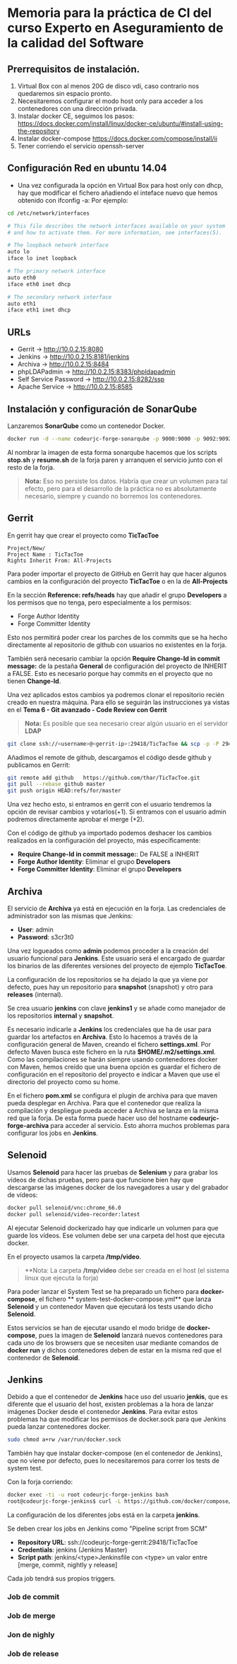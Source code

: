 # Memoria para la práctica de CI del curso Experto en Aseguramiento de la calidad del Software

## Prerrequisitos de instalación.
1. Virtual Box con al menos 20G de disco vdi, caso contrario nos quedaremos sin espacio pronto.
2. Necesitaremos configurar el modo host only para acceder a los contenedores con una dirección privada. 
3. Instalar docker CE, seguimos los pasos: https://docs.docker.com/install/linux/docker-ce/ubuntu/#install-using-the-repository
4. Instalar docker-compose https://docs.docker.com/compose/install/ii
5. Tener corriendo el servicio openssh-server

## Configuración Red en ubuntu 14.04
* Una vez configurada la opción en Virtual Box para host only con dhcp, hay que modificar el fichero añadiendo el inteface nuevo que hemos obtenido con ifconfig -a:
Por ejemplo:

```bash
cd /etc/network/interfaces

# This file describes the network interfaces available on your system
# and how to activate them. For more information, see interfaces(5).

# The loopback network interface
auto lo
iface lo inet loopback

# The primary network interface
auto eth0
iface eth0 inet dhcp

# The secondary network interface
auto eth1
iface eth1 inet dhcp
```

## URLs

- Gerrit                -> http://10.0.2.15:8080
- Jenkins               -> http://10.0.2.15:8181/jenkins
- Archiva               -> http://10.0.2.15:8484
- phpLDAPadmin          -> http://10.0.2.15:8383/phpldapadmin
- Self Service Password -> http://10.0.2.15:8282/ssp
- Apache Service        -> http://10.0.2.15:8585


## Instalación y configuración de SonarQube

Lanzaremos **SonarQube** como un contenedor Docker.

```bash
docker run -d --name codeurjc-forge-sonarqube -p 9000:9000 -p 9092:9092 sonarqube:alpine
```

Al nombrar la imagen de esta forma sonarqube hacemos que los scripts **stop.sh** y **resume.sh** de la forja paren y arranquen el servicio junto con el resto de la forja.

> **Nota:** Eso no persiste los datos. Habría que crear un volumen para tal efecto, pero para el desarrollo de la práctica no es absolutamente necesario, siempre y cuando no borremos los contenedores.

## Gerrit

En gerrit hay que crear el proyecto como **TicTacToe**

```
Project/New/
Project Name : TicTacToe
Rights Inherit From: All-Projects
```

Para poder importar el proyecto de GitHub en Gerrit hay que hacer algunos cambios en la configuración del proyecto **TicTacToe** o en la de **All-Projects**

En la sección **Reference: refs/heads** hay que añadir el grupo **Developers** a los permisos que no tenga, pero especialmente a los permisos:

- Forge Author Identity
- Forge Committer Identity

Esto nos permitirá poder crear los parches de los commits que se ha hecho directamente al repositorio de github con usuarios no existentes en la forja.

También será necesario cambiar la opción **Require Change-Id in commit message:** de la pestaña **General** de configuración del proyecto de INHERIT a FALSE. Esto es necesario porque hay commits en el proyecto que no tienen **Change-Id**.

Una vez aplicados estos cambios ya podremos clonar el repositorio recién creado en nuestra máquina. Para ello se seguirán las instrucciones ya vistas en el **Tema 6 - Git avanzado - Code Review con Gerrit**

> **Nota:** Es posible que sea necesario crear algún usuario en el servidor **LDAP**

```bash
git clone ssh://<username>@<gerrit-ip>:29418/TicTacToe && scp -p -P 29418 <username>@<gerrit-ip>:hooks/commit-msg TicTacToe/.git/hooks/
```

Añadimos el remote de github, descargamos el código desde github y publicamos en Gerrit:
```bash
git remote add github   https://github.com/thar/TicTacToe.git
git pull --rebase github master
git push origin HEAD:refs/for/master
```

Una vez hecho esto, si entramos en gerrit con el usuario <username> tendremos la opción de revisar cambios y votarlos(+1). Si entramos con el usuario admin podremos directamente aprobar el merge (+2).

Con el código de github ya importado podemos deshacer los cambios realizados en la configuración del proyecto, más específicamente:

- **Require Change-Id in commit message:**: De FALSE a INHERIT
- **Forge Author Identity**: Eliminar el grupo **Developers**
- **Forge Committer Identity**: Eliminar el grupo **Developers**

## Archiva

El servicio de **Archiva** ya está en ejecución en la forja. Las credenciales de administrador son las mismas que Jenkins:

- **User**: admin
- **Password**: s3cr3t0

Una vez logueados como **admin** podemos proceder a la creación del usuario funcional para **Jenkins**. Este usuario será el encargado de guardar los binarios de las diferentes versiones del proyecto de ejemplo **TicTacToe**.

La configuración de los repositorios se ha dejado la que ya viene por defecto, pues hay un repositorio para **snapshot** (snapshot) y otro para **releases** (internal).

Se crea usuario **jenkins** con clave **jenkins1** y se añade como manejador de los repositorios **internal** y **snapshot**.

Es necesario indicarle a **Jenkins** los credenciales que ha de usar para guardar los artefactos en **Archiva**. Esto lo hacemos a través de la configuración general de Maven, creando el fichero **settings.xml**. Por defecto Maven busca este fichero en la ruta **$HOME/.m2/settings.xml**. Como las compilaciones se harán siempre usando contenedores docker con Maven, hemos creído que una buena opción es guardar el fichero de configuración en el repositorio del proyecto e indicar a Maven que use el directorio del proyecto como su home.

En el fichero **pom.xml** se configura el plugin de archiva para que maven pueda desplegar en Archiva.
Para que el contenedor que realiza la compilación y despliegue pueda acceder a Archiva se lanza en la misma red que la forja. De esta forma puede hacer uso del hostname **codeurjc-forge-archiva** para acceder al servicio. Esto ahorra muchos problemas para configurar los jobs en **Jenkins**.

## Selenoid

Usamos **Selenoid** para hacer las pruebas de **Selenium** y para grabar los vídeos de dichas pruebas, pero para que funcione bien hay que descargarse las imágenes docker de los navegadores a usar y del grabador de vídeos:

```bash
docker pull selenoid/vnc:chrome_66.0
docker pull selenoid/video-recorder:latest
```

Al ejecutar Selenoid dockerizado hay que indicarle un volumen para que guarde los vídeos. Ese volumen debe ser una carpeta del host que ejecuta docker.

En el proyecto usamos la carpeta **/tmp/video**.

> **Nota: La carpeta **/tmp/video** debe ser creada en el host (el sistema linux que ejecuta la forja)

Para poder lanzar el System Test se ha preparado un fichero para **docker-compose**, el fichero ** 	system-test-docker-compose.yml** que lanza **Selenoid** y un contenedor Maven que ejecutará los tests usando dicho **Selenoid**.

Estos servicios se han de ejecutar usando el modo bridge de **docker-compose**, pues la imagen de **Selenoid** lanzará nuevos contenedores para cada uno de los browsers que se necesiten usar mediante comandos de **docker run** y dichos contenedores deben de estar en la misma red que el contenedor de **Selenoid**.

## Jenkins

Debido a que el contenedor de **Jenkins** hace uso del usuario **jenkis**, que es diferente que el usuario del host, existen problemas a la hora de lanzar imágenes Docker desde el contenedor **Jenkins**. Para evitar estos problemas ha que modificar los permisos de docker.sock para que Jenkins pueda lanzar contenedores docker.

```bash
sudo chmod a+rw /var/run/docker.sock
```

También hay que instalar docker-compose (en el contenedor de Jenkins), que no viene por defecto, pues lo necesitaremos para correr los tests de system test.

Con la forja corriendo:

```bash
docker exec -ti -u root codeurjc-forge-jenkins bash
root@codeurjc-forge-jenkins$ curl -L https://github.com/docker/compose/releases/download/1.21.2/docker-compose-$(uname -s)-$(uname -m) -o /usr/local/bin/docker-compose
```

La configuración de los diferentes jobs está en la carpeta **jenkins**.

Se deben crear los jobs en Jenkins como "Pipeline script from SCM"
- **Repository URL**: ssh://codeurjc-forge-gerrit:29418/TicTacToe
- **Credentials**: jenkins (Jenkins Master)
- **Script path**: jenkins/\<type>Jenkinsfile con \<type> un valor entre [merge, commit, nightly y release]

Cada job tendrá sus propios triggers.

### Job de commit

### Job de merge

### Jon de nighly

### Job de release



